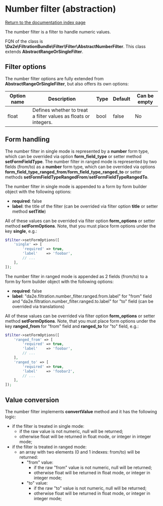 # Number filter (abstraction)

[Return to the documentation index page](index.md)

The number filter is a filter to handle numeric values.

FQN of the class is **\Da2e\FiltrationBundle\Filter\Filter\AbstractNumberFilter**. This class extends **AbstractRangeOrSingleFilter**.

## Filter options

The number filter options are fully extended from **AbstractRangeOrSingleFilter**, but also offers its own options:

| Option name | Description                                                     | Type   | Default                      | Can be empty |
| ----------- | --------------------------------------------------------------- | ------ | ---------------------------- | ------------ |
| float       | Defines whether to treat a filter values as floats or integers. | bool   | false                        | No           |

## Form handling

The number filter in single mode is represented by a **number** form type, which can be overrided via option **form_field_type** or setter method **setFormFieldType**.
The number filter in ranged mode is represented by two fields (from/to) as a **number** form type, which can be overrided via options **form_field_type_ranged_from**/**form_field_type_ranged_to** or setter methods **setFormFieldTypeRangedFrom**/**setFormFieldTypeRangedTo**.

The number filter in single mode is appended to a form by form builder object with the following options:

- **required**: false
- **label**: the title of the filter (can be overrided via filter option **title** or setter method **setTitle**)

All of these values can be overrided via filter option **form_options** or setter method **setFormOptions**. Note, that you must place form options under the key **single**, e.g.:

```php
$filter->setFormOptions([
    'single' => [
        'required' => true,
        'label'    => 'foobar',
        // ...
    ],
]);
```

The number filter in ranged mode is appended as 2 fields (from/to) to a form by form builder object with the following options:

- **required**: false
- **label**: "da2e.filtration.number_filter.ranged.from.label" for "from" field and "da2e.filtration.number_filter.ranged.to.label" for "to" field (can be overrided via translations)

All of these values can be overrided via filter option **form_options** or setter method **setFormOptions**. Note, that you must place form options under the key **ranged_from** for "from" field and **ranged_to** for "to" field, e.g.:

```php
$filter->setFormOptions([
    'ranged_from' => [
        'required' => true,
        'label'    => 'foobar',
        // ...
    ],
    'ranged_to' => [
        'required' => true,
        'label'    => 'foobar2',
        // ...
    ],
]);
```

## Value conversion

The number filter implements **convertValue** method and it has the following logic:

- if the filter is treated in single mode:
  - if the raw value is not numeric, null will be returned;
  - otherwise float will be returned in float mode, or integer in integer mode;
- if the filter is treated in ranged mode:
  - an array with two elements (0 and 1 indexes: from/to) will be returned:
    - "from" value:
      - if the raw "from" value is not numeric, null will be returned;
      - otherwise float will be returned in float mode, or integer in integer mode;
    - "to" value:
      - if the raw "to" value is not numeric, null will be returned;
      - otherwise float will be returned in float mode, or integer in integer mode;
